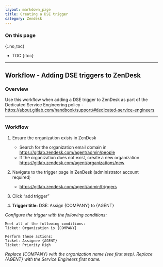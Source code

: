 ```yaml
---
layout: markdown_page
title: Creating a DSE trigger
category: Zendesk
---
```


### On this page
{:.no_toc}

- TOC
{:toc}

----


## Workflow - Adding DSE triggers to ZenDesk

### Overview


Use this workflow when adding a DSE trigger to ZenDesk as part of the Dedicated Service Engineering policy - https://about.gitlab.com/handbook/support/#dedicated-service-engineers

______________

### Workflow



1. Ensure the organization exists in ZenDesk
   - Search for the organization email domain in https://gitlab.zendesk.com/agent/admin/people
   - If the organization does not exist, create a new organization
https://gitlab.zendesk.com/agent/organizations/new

1. Navigate to the trigger page in ZenDesk (administrator account required)
   - https://gitlab.zendesk.com/agent/admin/triggers

1. Click “add trigger”

1. **Trigger title:** DSE: Assign {COMPANY} to {AGENT}

*Configure the trigger with the following conditions:*

```
Meet all of the following conditions:
Ticket: Organization is {COMPANY}

Perform these actions:
Ticket: Assignee {AGENT}
Ticket: Priority High

```
*Replace {COMPANY} with the organization name (see first step). Replace {AGENT} with the Service Engineers first name.*
